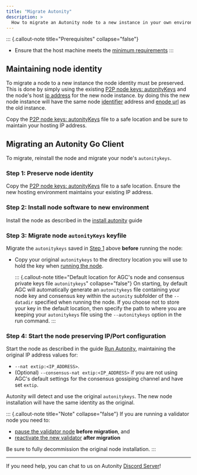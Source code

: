 ```yaml
---
title: "Migrate Autonity"
description: >
  How to migrate an Autonity node to a new instance in your own environment
---
```


::: {.callout-note title="Prerequisites" collapse="false"}
- Ensure that the host machine meets the [minimum requirements](/node-operators/install-aut/#requirements)
:::


## Maintaining node identity

To migrate a node to a new instance the node identity must be preserved. This is done by simply using the existing [P2P node keys: autonityKeys](/concepts/validator/#p2p-node-keys-autonitykeys) and the node's host [ip address](/node-operators/install-aut/#network) for the new node instance.  by doing this the new node instance will have the same node [identifier](/concepts/validator/#validator-identifier) address and [enode url](/glossary/#enode) as the old instance.

Copy the [P2P node keys: autonityKeys](/concepts/validator/#p2p-node-keys-autonitykeys) file to a safe location and be sure to maintain your hosting IP address.

<!--
::: {.callout-note title="Static IP Address is required" collapse="false"}
Running an Autonity node requires maintaining a static ip address as described in the guide [Install Autonity, Networking](/node-operators/install-aut/#network) section.

If you are using a cloud provider for node hosting, then a static IP address for your cloud space should be a stated hosting requirement if you intend to migrate the node. Cloud vendors typically don't supply a static IP address unless it is purchased explicitly.
:::
-->

## Migrating an Autonity Go Client

To migrate, reinstall the node and migrate your node's `autonitykeys`.

### Step 1: Preserve node identity

Copy the [P2P node keys: autonityKeys](/concepts/validator/#p2p-node-keys-autonitykeys) file to a safe location. Ensure the new hosting environment maintains your existing IP address.

### Step 2: Install node software to new environment

Install the node as described in the [install autonity](/node-operators/install-aut/) guide

### Step 3: Migrate node `autonityKeys` keyfile

Migrate the `autonitykeys` saved in [Step 1](/node-operators/migrate-aut/#step-1-preserve-node-identity) above **before** running the node:

- Copy your original `autonitykeys` to the directory location you will use to hold the key when [running the node](/node-operators/run-aut/).

  ::: {.callout-note title="Default location for AGC's node and consensus private keys file  `autonitykeys`" collapse="false"}
On starting, by default AGC will automatically generate an `autonitykeys` file containing your node key and consensus key within the `autonity` subfolder of the `--datadir` specified when running the node. If you choose not to store your key in the default location, then specify the path to where you are keeping your `autonitykeys` file using the `--autonitykeys` option in the run command.
:::

### Step 4: Start the node preserving IP/Port configuration

Start the node as described in the guide [Run Autonity](/node-operators/run-aut/), maintaining the original IP address values for:

  - `--nat extip:<IP_ADDRESS>`.
  - (Optional) `--consensus-nat extip:<IP_ADDRESS>` if you are not using AGC's default settings for the consensus gossiping channel and have set `extip`.

Autonity will detect and use the original `autonitykeys`. The new node installation will have the same identity as the original.

::: {.callout-note title="Note" collapse="false"}
If you are running a validator node you need to:

- [pause the validator node](/validators/pause-vali/) **before migration**, and 
- [reactivate the new validator](/validators/pause-vali/) **after migration**

Be sure to fully decommission the original node installation.
:::

------------------------------------------------

If you need help, you can chat to us on Autonity [Discord Server](https://discord.gg/autonity)!
